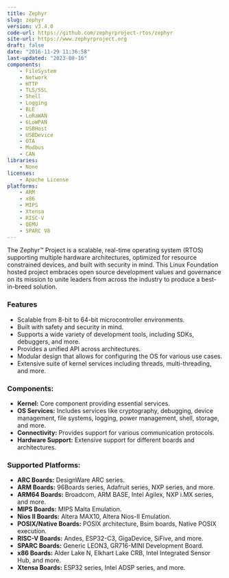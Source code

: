 ```yaml
---
title: Zephyr
slug: zephyr
version: v3.4.0
code-url: https://github.com/zephyrproject-rtos/zephyr
site-url: https://www.zephyrproject.org
draft: false
date: "2016-11-29 11:36:58"
last-updated: "2023-08-16"
components:
    - FileSystem
    - Network
    - HTTP
    - TLS/SSL
    - Shell
    - Logging
    - BLE
    - LoRaWAN
    - 6LoWPAN
    - USBHost
    - USBDevice
    - OTA
    - Modbus
    - CAN
libraries:
    - None
licenses:
    - Apache License
platforms:
    - ARM
    - x86
    - MIPS
    - Xtensa
    - RISC-V
    - QEMU
    - SPARC V8
---
```

The Zephyr™ Project is a scalable, real-time operating system (RTOS) supporting multiple hardware architectures, optimized for resource constrained devices, and built with security in mind. This Linux Foundation hosted project embraces open source development values and governance on its mission to unite leaders from across the industry to produce a best-in-breed solution.

<!--more-->

### Features

- Scalable from 8-bit to 64-bit microcontroller environments.
- Built with safety and security in mind.
- Supports a wide variety of development tools, including SDKs, debuggers, and more.
- Provides a unified API across architectures.
- Modular design that allows for configuring the OS for various use cases.
- Extensive suite of kernel services including threads, multi-threading, and more.

### **Components:**

- **Kernel:** Core component providing essential services.
- **OS Services:** Includes services like cryptography, debugging, device management, file systems, logging, power management, shell, storage, and more.
- **Connectivity:** Provides support for various communication protocols.
- **Hardware Support:** Extensive support for different boards and architectures.

### **Supported Platforms:**

- **ARC Boards:** DesignWare ARC series.
- **ARM Boards:** 96Boards series, Adafruit series, NXP series, and more.
- **ARM64 Boards:** Broadcom, ARM BASE, Intel Agilex, NXP i.MX series, and more.
- **MIPS Boards:** MIPS Malta Emulation.
- **Nios II Boards:** Altera MAX10, Altera Nios-II Emulation.
- **POSIX/Native Boards:** POSIX architecture, Bsim boards, Native POSIX execution.
- **RISC-V Boards:** Andes, ESP32-C3, GigaDevice, SiFive, and more.
- **SPARC Boards:** Generic LEON3, GR716-MINI Development Board.
- **x86 Boards:** Alder Lake N, Elkhart Lake CRB, Intel Integrated Sensor Hub, and more.
- **Xtensa Boards:** ESP32 series, Intel ADSP series, and more.
